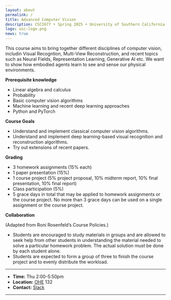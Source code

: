 ```yaml
---
layout: about
permalink: /
title: Advanced Computer Vision
description: CSCI677 • Spring 2025 • University of Southern California
logo: usc-logo.png
news: true
---
```


This course aims to bring together different disciplines of computer vision, includin Visual Recogntion, Multi-View Reconstruction, and recent topics such as Neural Fields, Representation Learning, Generative AI etc. We want to show how embodied agents learn to see and sense our physical environments. 

<Strong>Prerequisite knowledge</Strong>
- Linear algebra and calculus
- Probability 
- Basic computer vision algorithms
- Machine learning and recent deep learning approaches
- Python and PyTorch

<Strong>Course Goals</Strong>

- Understand and implement classical computer vision algorithms.
- Understand and implement deep learning-based visual recognition and reconstruction algorithms. 
- Try out extensions of recent papers. 

<Strong>Grading</Strong>

- 3 homework assignments (15% each)
- 1 paper presentation (15%)
- 1 course project (5% project proposal, 10% midterm report, 10% final presentation, 10% final report)
- Class participation (5%)
- 5 grace days in total that may be applied to homework assignments or the course project. No more than 3 grace days can be used on a single assignment or the course project.

<Strong>Collaboration</Strong>

(Adapted from Roni Rosenfeld’s Course Policies.)

- Students are encouraged to study materials in groups and are allowed to seek help from other students in understanding the material needed to solve a particular homework problem. The actual solution must be done by each student alone.
- Students are expected to form a group of three to finish the course project and to evenly distribute the workload. 

---
- <Strong>Time:</Strong> Thu 2:00-5:50pm
- <Strong>Location:</strong> [OHE](https://maps.usc.edu/?id=1928&reference=OHE) 132
- <Strong>Contact:</strong> [Slack](https://uscviterbiclass.slack.com/archives/C05JXDQ9NB0)

---
